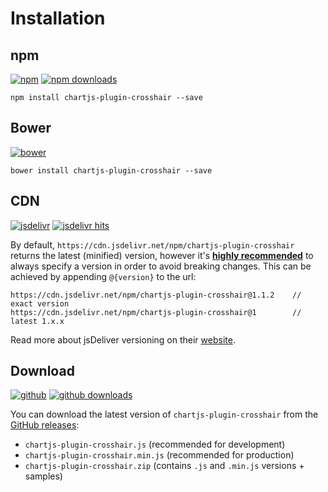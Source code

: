 # Installation

## npm

[![npm](https://img.shields.io/npm/v/chartjs-plugin-crosshair.svg?style=flat-square&maxAge=600)](https://npmjs.com/package/chartjs-plugin-crosshair) [![npm downloads](https://img.shields.io/npm/dm/chartjs-plugin-crosshair.svg?style=flat-square&maxAge=600)](https://npmjs.com/package/chartjs-plugin-crosshair)

    npm install chartjs-plugin-crosshair --save

## Bower

[![bower](https://img.shields.io/bower/v/chartjs-plugin-crosshair.svg?style=flat-square&maxAge=600)](https://libraries.io/bower/chartjs-plugin-crosshair)

    bower install chartjs-plugin-crosshair --save

## CDN

[![jsdelivr](https://img.shields.io/npm/v/chartjs-plugin-crosshair.svg?label=jsdelivr&style=flat-square&maxAge=600)](https://cdn.jsdelivr.net/npm/chartjs-plugin-crosshair@latest/dist/) [![jsdelivr hits](https://data.jsdelivr.com/v1/package/npm/chartjs-plugin-crosshair/badge)](https://www.jsdelivr.com/package/npm/chartjs-plugin-crosshair)

By default, `https://cdn.jsdelivr.net/npm/chartjs-plugin-crosshair` returns the latest (minified) version, however it's [**highly recommended**](https://www.jsdelivr.com/features) to always specify a version in order to avoid breaking changes. This can be achieved by appending `@{version}` to the url:

    https://cdn.jsdelivr.net/npm/chartjs-plugin-crosshair@1.1.2    // exact version
    https://cdn.jsdelivr.net/npm/chartjs-plugin-crosshair@1        // latest 1.x.x

Read more about jsDeliver versioning on their [website](http://www.jsdelivr.com/).

## Download

[![github](https://img.shields.io/github/release/chartjs/chartjs-plugin-crosshair.svg?style=flat-square&maxAge=600)](https://github.com/chartjs/chartjs-plugin-crosshair/releases/latest) [![github downloads](https://img.shields.io/github/downloads/chartjs/chartjs-plugin-crosshair/total.svg?style=flat-square&maxAge=600)](http://www.somsubhra.com/github-release-stats/?username=chartjs&repository=chartjs-plugin-crosshair)

You can download the latest version of `chartjs-plugin-crosshair` from the [GitHub releases](https://github.com/chartjs/chartjs-plugin-crosshair/releases/latest):

- `chartjs-plugin-crosshair.js` (recommended for development)
- `chartjs-plugin-crosshair.min.js` (recommended for production)
- `chartjs-plugin-crosshair.zip` (contains `.js` and `.min.js` versions + samples)
